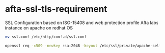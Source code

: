# afta-ssl-tls-requirement
SSL Configuration based on ISO-15408 and web protection profile Afta labs
instance on apache on redhat OS


```sh
mv ssl.conf /etc/http/conf.d/ssl.conf
```

```sh
openssl req -x509 -newkey rsa:2048 -keyout /etc/ssl/private/apache-selfsigned.key -sha256 -nodes -days 365 -config req.cnf -out /etc/ssl/certs/apache-selfsigned.crt -extensions 'v3_req'
```
